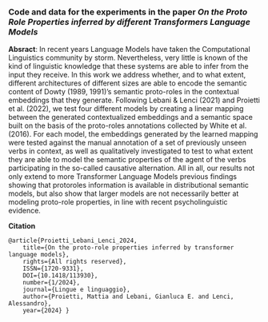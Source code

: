 ### Code and data for the experiments in the paper *On the Proto Role Properties inferred by different Transformers Language Models*

**Absract**:
In recent years Language Models have taken the Computational Linguistics community by storm. Nevertheless, very little is known of the kind of linguistic knowledge that these systems are able to infer from the input they receive. In this work we address whether, and to what extent, different architectures of different sizes are able to encode the semantic content of Dowty (1989, 1991)’s semantic proto-roles in the contextual embeddings that they generate. Following Lebani & Lenci (2021) and Proietti et al. (2022), we test four different models by creating a linear mapping between the generated contextualized embeddings and a semantic space built on the basis of the proto-roles annotations collected by White et al. (2016). For each model, the embeddings generated by the learned mapping were tested against the manual annotation of a set of previously unseen verbs in context, as well as qualitatively investigated to test to what extent they are able to model the semantic properties of the agent of the verbs participating in the so-called causative alternation. All in all, our results not only extend to more Transformer Language Models previous findings showing that protoroles information is available in distributional semantic models, but also show that larger models are not necessarily better at modeling proto-role properties, in line with recent psycholinguistic evidence.

**Citation**
``` 
@article{Proietti_Lebani_Lenci_2024,
    title={On the proto-role properties inferred by transformer language models}, 
    rights={All rights reserved},
    ISSN={1720-9331}, 
    DOI={10.1418/113930}, 
    number={1/2024},
    journal={Lingue e linguaggio},
    author={Proietti, Mattia and Lebani, Gianluca E. and Lenci, Alessandro}, 
    year={2024} } 
```